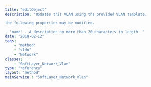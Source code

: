 ```yaml
---
title: "editObject"
description: "Updates this VLAN using the provided VLAN template. 

The following properties may be modified. 

- 'name' - A description no more than 20 characters in length. "
date: "2018-02-12"
tags:
    - "method"
    - "sldn"
    - "Network"
classes:
    - "SoftLayer_Network_Vlan"
type: "reference"
layout: "method"
mainService : "SoftLayer_Network_Vlan"
---
```

